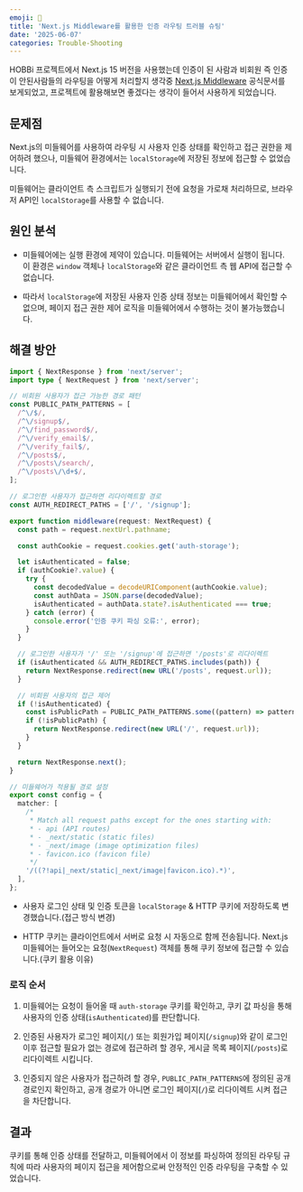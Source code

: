 ```yaml
---
emoji: 🚨
title: 'Next.js Middleware를 활용한 인증 라우팅 트러블 슈팅'
date: '2025-06-07'
categories: Trouble-Shooting
---
```


HOBBi 프로젝트에서 Next.js 15 버전을 사용했는데 인증이 된 사람과 비회원 즉 인증이 안된사람들의 라우팅을 어떻게 처리할지 생각중 [Next.js Middleware](https://nextjs.org/docs/pages/building-your-application/routing/middleware) 공식문서를 보게되었고, 프로젝트에 활용해보면 좋겠다는 생각이 들어서 사용하게 되었습니다.

## 문제점

Next.js의 미들웨어를 사용하여 라우팅 시 사용자 인증 상태를 확인하고 접근 권한을 제어하려 했으나, 미들웨어 환경에서는 `localStorage`에 저장된 정보에 접근할 수 없었습니다.

미들웨어는 클라이언트 측 스크립트가 실행되기 전에 요청을 가로채 처리하므로, 브라우저 API인 `localStorage`를 사용할 수 없습니다.

## 원인 분석

- 미들웨어에는 실행 환경에 제약이 있습니다. 미들웨어는 서버에서 실행이 됩니다. 이 환경은 `window` 객체나 `localStorage`와 같은 클라이언트 측 웹 API에 접근할 수 없습니다.

- 따라서 `localStorage`에 저장된 사용자 인증 상태 정보는 미들웨어에서 확인할 수 없으며, 페이지 접근 권한 제어 로직을 미들웨어에서 수행하는 것이 불가능했습니다.

## 해결 방안

```typescript
import { NextResponse } from 'next/server';
import type { NextRequest } from 'next/server';

// 비회원 사용자가 접근 가능한 경로 패턴
const PUBLIC_PATH_PATTERNS = [
  /^\/$/,
  /^\/signup$/,
  /^\/find_password$/,
  /^\/verify_email$/,
  /^\/verify_fail$/,
  /^\/posts$/,
  /^\/posts\/search/,
  /^\/posts\/\d+$/,
];

// 로그인한 사용자가 접근하면 리다이렉트할 경로
const AUTH_REDIRECT_PATHS = ['/', '/signup'];

export function middleware(request: NextRequest) {
  const path = request.nextUrl.pathname;

  const authCookie = request.cookies.get('auth-storage');

  let isAuthenticated = false;
  if (authCookie?.value) {
    try {
      const decodedValue = decodeURIComponent(authCookie.value);
      const authData = JSON.parse(decodedValue);
      isAuthenticated = authData.state?.isAuthenticated === true;
    } catch (error) {
      console.error('인증 쿠키 파싱 오류:', error);
    }
  }

  // 로그인한 사용자가 '/' 또는 '/signup'에 접근하면 '/posts'로 리다이렉트
  if (isAuthenticated && AUTH_REDIRECT_PATHS.includes(path)) {
    return NextResponse.redirect(new URL('/posts', request.url));
  }

  // 비회원 사용자의 접근 제어
  if (!isAuthenticated) {
    const isPublicPath = PUBLIC_PATH_PATTERNS.some((pattern) => pattern.test(path));
    if (!isPublicPath) {
      return NextResponse.redirect(new URL('/', request.url));
    }
  }

  return NextResponse.next();
}

// 미들웨어가 적용될 경로 설정
export const config = {
  matcher: [
    /*
     * Match all request paths except for the ones starting with:
     * - api (API routes)
     * - _next/static (static files)
     * - _next/image (image optimization files)
     * - favicon.ico (favicon file)
     */
    '/((?!api|_next/static|_next/image|favicon.ico).*)',
  ],
};
```

- 사용자 로그인 상태 및 인증 토큰을 `localStorage` & HTTP 쿠키에 저장하도록 변경했습니다.(접근 방식 변경)

- HTTP 쿠키는 클라이언트에서 서버로 요청 시 자동으로 함께 전송됩니다. Next.js 미들웨어는 들어오는 요청(`NextRequest`) 객체를 통해 쿠키 정보에 접근할 수 있습니다.(쿠키 활용 이유)

### 로직 순서

1. 미들웨어는 요청이 들어올 때 `auth-storage` 쿠키를 확인하고, 쿠키 값 파싱을 통해 사용자의 인증 상태(`isAuthenticated`)를 판단합니다.

2. 인증된 사용자가 로그인 페이지(`/`) 또는 회원가입 페이지(`/signup`)와 같이 로그인 이후 접근할 필요가 없는 경로에 접근하려 할 경우, 게시글 목록 페이지(`/posts`)로 리다이렉트 시킵니다.

3. 인증되지 않은 사용자가 접근하려 할 경우, `PUBLIC_PATH_PATTERNS`에 정의된 공개 경로인지 확인하고, 공개 경로가 아니면 로그인 페이지(`/`)로 리다이렉트 시켜 접근을 차단합니다.

## 결과

쿠키를 통해 인증 상태를 전달하고, 미들웨어에서 이 정보를 파싱하여 정의된 라우팅 규칙에 따라 사용자의 페이지 접근을 제어함으로써 안정적인 인증 라우팅을 구축할 수 있었습니다.

```toc

```
